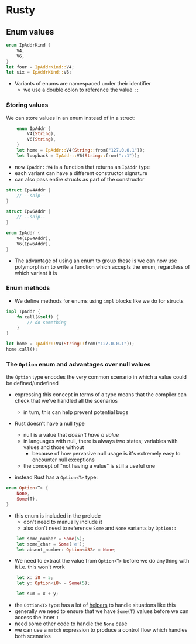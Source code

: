 # Rusty

## Enum values

```rust
enum IpAddrKind {
    V4,
    V6,
}
let four = IpAddrKind::V4;
let six = IpAddrKind::V6;
```

- Variants of enums are namespaced under their identifier
  - we use a double colon to reference the value `::`

### Storing values

We can store values in an enum instead of in a struct:

```rust
    enum IpAddr {
        V4(String),
        V6(String),
    }
    let home = IpAddr::V4(String::from("127.0.0.1"));
    let loopback = IpAddr::V6(String::from("::1"));
```

- now `IpAddr::V4` is a function that returns an `IpAddr` type
- each variant can have a different constructor signature
- can also pass entire structs as part of the constructor

```rust
struct Ipv4Addr {
    // --snip--
}

struct Ipv6Addr {
    // --snip--
}

enum IpAddr {
    V4(Ipv4Addr),
    V6(Ipv6Addr),
}
```

- The advantage of using an enum to group these is we can now use polymorphism to write a function which accepts the enum, regardless of which variant it is

### Enum methods

- We define methods for enums using `impl` blocks like we do for structs

```rust
impl IpAddr {
    fn call(&self) {
        // do something
    }
}

let home = IpAddr::V4(String::from("127.0.0.1"));
home.call();
```

### The `Option` enum and advantages over null values

the `Option` type encodes the very common scenario in which a value could be defined/undefined

- expressing this concept in terms of a type means that the compiler can check that we've handled all the scenarios

  - in turn, this can help prevent potential bugs

- Rust doesn't have a null type

  - null is a value that _doesn't have a value_
  - in languages with null, there is always two states; variables with values and those without
    - because of how pervasive null usage is it's extremely easy to encounter null exceptions
  - the concept of "not having a value" is still a useful one

- instead Rust has a `Option<T>` type:

```rust
enum Option<T> {
    None,
    Some(T),
}
```

- this enum is included in the prelude
  - don't need to manually include it
  - also don't need to reference `Some` and `None` variants by `Option::`

```rust
    let some_number = Some(5);
    let some_char = Some('e');
    let absent_number: Option<i32> = None;
```

- We need to extract the value from `Option<T>` before we do anything with it
  i.e. this won't work

```rust
    let x: i8 = 5;
    let y: Option<i8> = Some(5);

    let sum = x + y;
```

- the `Option<T>` type has a lot of [helpers](https://doc.rust-lang.org/std/option/enum.Option.html) to handle situations like this
- generally we need to ensure that we have `Some(T)` values before we can access the inner `T`
- need some other code to handle the `None` case
- we can use a `match` expression to produce a control flow which handles both scenarios
